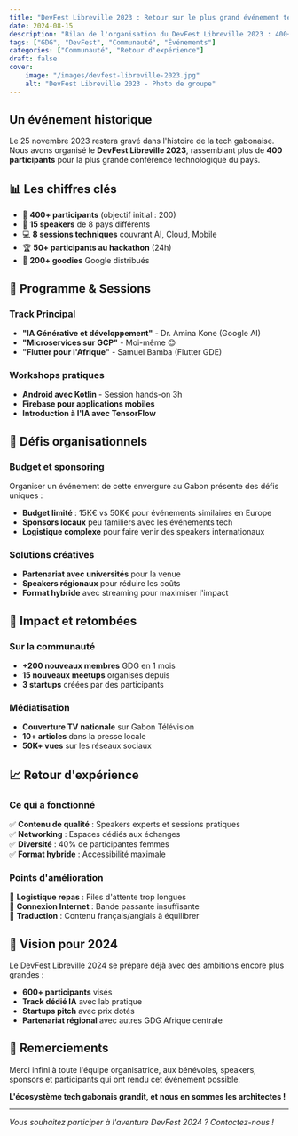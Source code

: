 ```yaml
---
title: "DevFest Libreville 2023 : Retour sur le plus grand événement tech du Gabon"
date: 2024-08-15
description: "Bilan de l'organisation du DevFest Libreville 2023 : 400+ participants, défis et succès"
tags: ["GDG", "DevFest", "Communauté", "Événements"]
categories: ["Communauté", "Retour d'expérience"]
draft: false
cover:
    image: "/images/devfest-libreville-2023.jpg"
    alt: "DevFest Libreville 2023 - Photo de groupe"
---
```


## Un événement historique

Le 25 novembre 2023 restera gravé dans l'histoire de la tech gabonaise. Nous avons organisé le **DevFest Libreville 2023**, rassemblant plus de **400 participants** pour la plus grande conférence technologique du pays.

## 📊 Les chiffres clés

- 🎯 **400+ participants** (objectif initial : 200)
- 🎤 **15 speakers** de 8 pays différents
- 💻 **8 sessions techniques** couvrant AI, Cloud, Mobile
- 🏆 **50+ participants au hackathon** (24h)
- 🎁 **200+ goodies** Google distribués

## 🎯 Programme & Sessions

### Track Principal
- **"IA Générative et développement"** - Dr. Amina Kone (Google AI)
- **"Microservices sur GCP"** - Moi-même 😊
- **"Flutter pour l'Afrique"** - Samuel Bamba (Flutter GDE)

### Workshops pratiques
- **Android avec Kotlin** - Session hands-on 3h
- **Firebase pour applications mobiles**
- **Introduction à l'IA avec TensorFlow**

## 💪 Défis organisationnels

### Budget et sponsoring
Organiser un événement de cette envergure au Gabon présente des défis uniques :
- **Budget limité** : 15K€ vs 50K€ pour événements similaires en Europe
- **Sponsors locaux** peu familiers avec les événements tech
- **Logistique complexe** pour faire venir des speakers internationaux

### Solutions créatives
- **Partenariat avec universités** pour la venue
- **Speakers régionaux** pour réduire les coûts
- **Format hybride** avec streaming pour maximiser l'impact

## 🌟 Impact et retombées

### Sur la communauté
- **+200 nouveaux membres** GDG en 1 mois
- **15 nouveaux meetups** organisés depuis
- **3 startups** créées par des participants

### Médiatisation
- **Couverture TV nationale** sur Gabon Télévision
- **10+ articles** dans la presse locale
- **50K+ vues** sur les réseaux sociaux

## 📈 Retour d'expérience

### Ce qui a fonctionné
✅ **Contenu de qualité** : Speakers experts et sessions pratiques  
✅ **Networking** : Espaces dédiés aux échanges  
✅ **Diversité** : 40% de participantes femmes  
✅ **Format hybride** : Accessibilité maximale  

### Points d'amélioration
🔄 **Logistique repas** : Files d'attente trop longues  
🔄 **Connexion Internet** : Bande passante insuffisante  
🔄 **Traduction** : Contenu français/anglais à équilibrer  

## 🚀 Vision pour 2024

Le DevFest Libreville 2024 se prépare déjà avec des ambitions encore plus grandes :
- **600+ participants** visés
- **Track dédié IA** avec lab pratique
- **Startups pitch** avec prix dotés
- **Partenariat régional** avec autres GDG Afrique centrale

## 🙏 Remerciements

Merci infini à toute l'équipe organisatrice, aux bénévoles, speakers, sponsors et participants qui ont rendu cet événement possible.

**L'écosystème tech gabonais grandit, et nous en sommes les architectes !**

---

*Vous souhaitez participer à l'aventure DevFest 2024 ? Contactez-nous !*